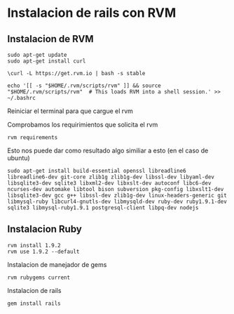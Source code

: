 Instalacion de rails con RVM
============================

## Instalacion de RVM

    sudo apt-get update
    sudo apt-get install curl
    
    \curl -L https://get.rvm.io | bash -s stable
    
    echo '[[ -s "$HOME/.rvm/scripts/rvm" ]] && source "$HOME/.rvm/scripts/rvm"  # This loads RVM into a shell session.' >> ~/.bashrc

Reiniciar el terminal para que cargue el rvm

Comprobamos los requirimientos que solicita el rvm

    rvm requirements

Esto nos puede dar como resultado algo similiar a esto (en el caso de ubuntu)

    sudo apt-get install build-essential openssl libreadline6 libreadline6-dev git-core zlib1g zlib1g-dev libssl-dev libyaml-dev libsqlite3-dev sqlite3 libxml2-dev libxslt-dev autoconf libc6-dev ncurses-dev automake libtool bison subversion pkg-config libxslt1-dev libsqlite3-dev gcc g++ libssl-dev zlib1g-dev linux-headers-generic git libmysql-ruby libcurl4-gnutls-dev libmysqld-dev ruby-dev ruby1.9.1-dev sqlite3 libmysql-ruby1.9.1 postgresql-client libpq-dev nodejs

## Instalacion Ruby

    rvm install 1.9.2
    rvm use 1.9.2 --default

Instalacion de manejador de gems

    rvm rubygems current

Instalacion de rails

    gem install rails